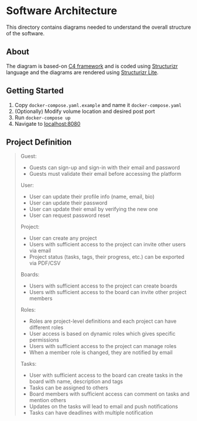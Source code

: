 # Software Architecture
This directory contains diagrams needed to understand the overall structure of the software.

## About
The diagram is based-on [C4 framework](https://c4model.com/) and is coded using [Structurizr](https://structurizr.com/) language and the diagrams are rendered using [Structurizr Lite]().

## Getting Started
1. Copy `docker-compose.yaml.example` and name it `docker-compose.yaml`
1. (Optionally) Modify volume location and desired post port
1. Run `docker-compose up`
1. Navigate to [localhost:8080](http://localhost:8080)

## Project Definition
> Guest:
> - Guests can sign-up and sign-in with their email and password
> - Guests must validate their email before accessing the platform
> 
> User:
> - User can update their profile info (name, email, bio)
> - User can update their password
> - User can update their email by verifying the new one
> - User can request password reset
> 
> Project:
> - User can create any project
> - Users with sufficient access to the project can invite other users via email
> - Project status (tasks, tags, their progress, etc.) can be exported via PDF/CSV
> 
> Boards:
> - Users with sufficient access to the project can create boards
> - Users with sufficient access to the board can invite other project members
> 
> Roles:
> - Roles are project-level definitions and each project can have different roles
> - User access is based on dynamic roles which gives specific permissions
> - Users with sufficient access to the project can manage roles
> - When a member role is changed, they are notified by email
> 
> Tasks:
> - User with sufficient access to the board can create tasks in the board with name, description and tags
> - Tasks can be assigned to others 
> - Board members with sufficient access can comment on tasks and mention others
> - Updates on the tasks will lead to email and push notifications
> - Tasks can have deadlines with multiple notification
